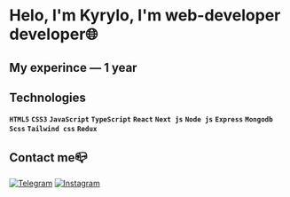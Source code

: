 # **Helo, I'm Kyrylo, I'm web-developer developer🌐**

## My experince — 1 year <br />
## Technologies
 **`HTML5`** **`CSS3`** **`JavaScript`** **`TypeScript`** **`React`** **`Next js`** **`Node js`** **`Express`** **`Mongodb`** **`Scss`** **`Tailwind css`** **`Redux`**
## Contact me📪<br />
[![Telegram](https://img.shields.io/badge/-Telegram-090909?style=for-the-badge&logo=telegram&logoColor=27A0D9)](https://t.me/xenoniiii)
[![Instagram](https://img.shields.io/badge/-Instagram-090909?style=for-the-badge&logo=instagram&logoColor=B4068E)](https://www.instagram.com/xenoniiii/)

